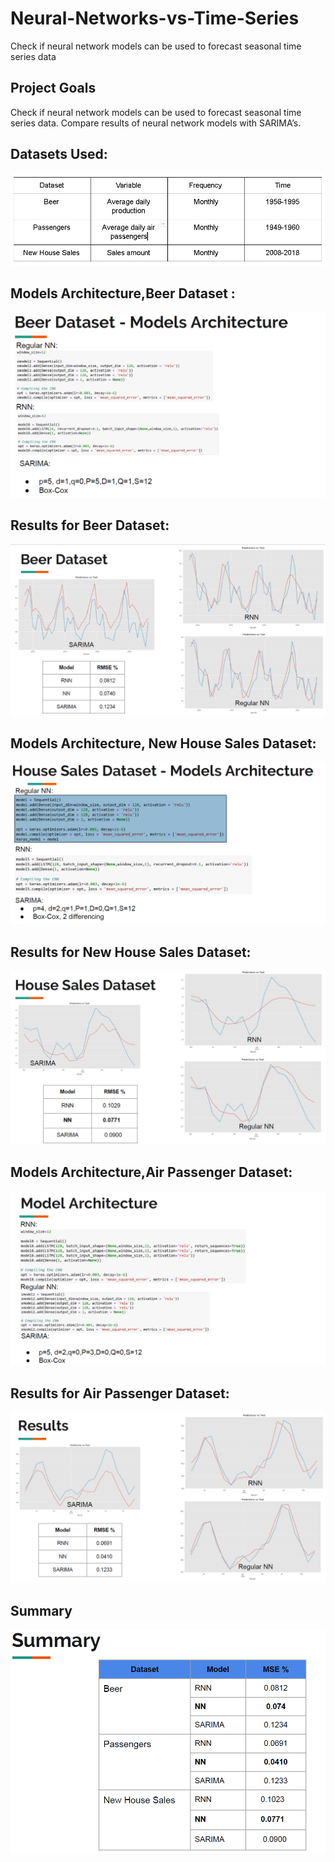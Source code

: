 # Neural-Networks-vs-Time-Series
Check if neural network models can be used to forecast seasonal time series data

##  Project Goals
Check if neural network models can be used to forecast seasonal time series data. Compare results of neural network models with
SARIMA’s.

##  Datasets Used:

![Datasets](https://github.com/Sikhadasr/Neural-Networks-vs-Time-Series/blob/master/Images/Datasets.PNG)

## Models Architecture,Beer Dataset :

![Model_Architecture](https://github.com/Sikhadasr/Neural-Networks-vs-Time-Series/blob/master/Images/Beer_1.PNG)

## Results for Beer Dataset:

![Results](https://github.com/Sikhadasr/Neural-Networks-vs-Time-Series/blob/master/Images/Beer_2.PNG)

## Models Architecture, New House Sales Dataset:

![Model_Architecture](https://github.com/Sikhadasr/Neural-Networks-vs-Time-Series/blob/master/Images/Housing_1.PNG)

## Results for New House Sales Dataset:

![Results](https://github.com/Sikhadasr/Neural-Networks-vs-Time-Series/blob/master/Images/Housing_2.PNG)

## Models Architecture,Air Passenger Dataset:

![Model_Architecture](https://github.com/Sikhadasr/Neural-Networks-vs-Time-Series/blob/master/Images/Air_1.PNG)

## Results for Air Passenger Dataset:

![Results](https://github.com/Sikhadasr/Neural-Networks-vs-Time-Series/blob/master/Images/Air_2.PNG)

## Summary

![Summary](https://github.com/Sikhadasr/Neural-Networks-vs-Time-Series/blob/master/Images/Summary.PNG)
